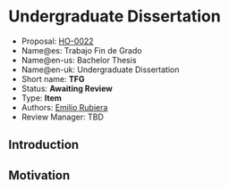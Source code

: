 # Undergraduate Dissertation

* Proposal: [HO-0022](0022-trabajo-fin-de-grado.md)
* Name@es: Trabajo Fin de Grado
* Name@en-us: Bachelor Thesis
* Name@en-uk: Undergraduate Dissertation
* Short name: **TFG**
* Status: **Awaiting Review**
* Type: **Item**
* Authors: [Emilio Rubiera](https://github.com/spitxa)
* Review Manager: TBD

## Introduction



## Motivation
